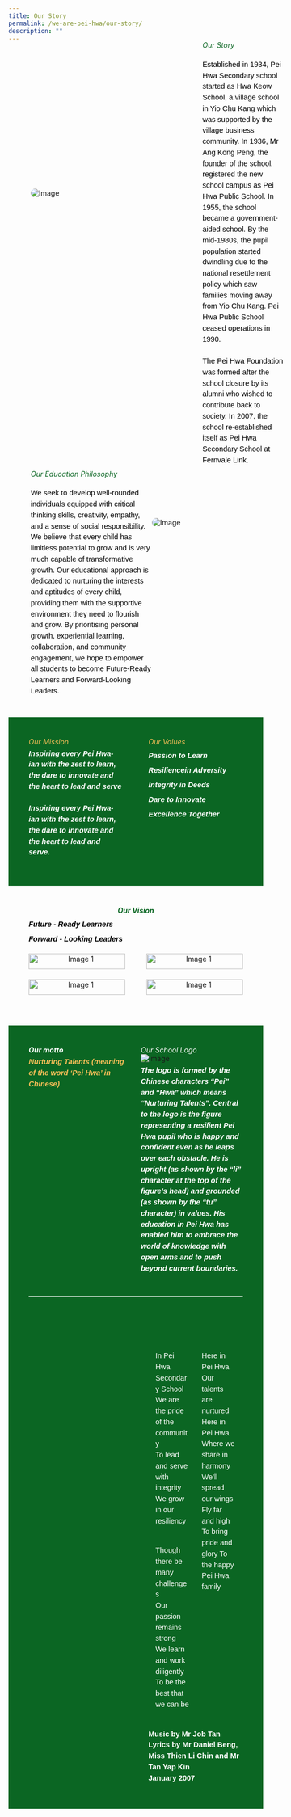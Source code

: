 ```yaml
---
title: Our Story
permalink: /we-are-pei-hwa/our-story/
description: ""
---
```

<div style="margin-top:30px; width:100%; padding: 40px; display: flex; align-items: center;" class="box">&nbsp;
<div style="position: relative; width: 300px; height: 300px; margin-right:40px;" class="container"> 
	<img class="image" alt="Image" style="max-width: 250px; margin-right: 40px;border-radius: 10px" src="https://raw.githubusercontent.com/isomerpages/moe-peihwasec/staging/images/We%20Are%20Pei%20Hwa/peihwa01.png">&nbsp;
	</div>
<div style="flex: 1;" class="content">&nbsp;
<h6 style="margin-top:-90px;color:#0B6623;">Our Story</h6>&nbsp;
<p style="margin: -30px 0;font-size:14.5px; line-height:1.5;font-family:sans-serif;color:black;">Established in 1934, Pei Hwa Secondary school started as Hwa Keow School, a village school in Yio Chu Kang which was supported by the village business community. In 1936, Mr Ang Kong Peng, the founder of the school, registered the new school campus as Pei Hwa Public School. In 1955, the school became a government-aided school. By the mid-1980s, the pupil population started dwindling due to the national resettlement policy which saw families moving away from Yio Chu Kang. Pei Hwa Public School ceased operations in 1990. <br><br>
The Pei Hwa Foundation was formed after the school closure by its alumni who wished to contribute back to society. In 2007, the school re-established itself as Pei Hwa Secondary School at Fernvale Link.</p>
</div>
</div>

<div style="margin-top:30px; width:100%; padding: 40px; display: flex; align-items: center;" class="box">&nbsp;
<div style="flex: 1;" class="content">&nbsp;
<h6 style="margin-top:-90px;color:#0B6623;">Our Education Philosophy</h6>&nbsp;
<p style="margin: -30px 0;font-size:14.5px; line-height:1.5;font-family:sans-serif;color:black;">We seek to develop well-rounded individuals equipped with critical thinking skills, creativity, empathy, and a sense of social responsibility. We believe that every child has limitless potential to grow and is very much capable of transformative growth. Our educational approach is dedicated to nurturing the interests and aptitudes of every child, providing them with the supportive environment they need to flourish and grow. By prioritising personal growth, experiential learning, collaboration, and community engagement, we hope to empower all students to become Future-Ready Learners and Forward-Looking Leaders.</p>
</div>
<div style="position: relative; width: 300px; height: 300px; margin-right:-40px;" class="container"> 
	<img class="image" alt="Image" style="max-width: 250px; margin-right: 30px;border-radius: 10px" src="https://raw.githubusercontent.com/isomerpages/moe-peihwasec/staging/images/We%20Are%20Pei%20Hwa/peihwa02.png">&nbsp;
	</div>
</div>

<div style="margin-top:30px;padding:40px;display: flex; flex: 1; gap: 50px;background-color:#0B6623;" class="container"> 
	<div style="flex: 1;" class="column"> 
		<h6 style="margin: 0;color:#F8BF58;">Our Mission</h6> 
		<p style="font-size:14.5px; line-height:1.5 ;margin-top:5px; font-family:sans-serif;font-style: italic;font-weight: bold;color: white;">Inspiring every Pei Hwa-ian with the zest to learn, the dare to innovate and the heart to lead and serve<br><br>
Inspiring every Pei Hwa-ian with the zest to learn, the dare to innovate and the heart to lead and serve.
</p> 
	</div>
		<div style="flex: 1;" class="column"> 
		<h6 style="margin: 0;color:#F8BF58;">Our Values</h6> 
		<p style="font-size:14.5px; line-height:1.5 ;margin-top:5px; font-family:sans-serif;font-style: italic;font-weight: bold;color:white;"><strong style="font-size:14.5px; line-height:2;margin-top:15px; font-family:sans-serif;color:white;">Passion </strong> to Learn 
<br><strong style="font-size:14.5px; line-height:2;margin-top:15px; font-family:sans-serif;color:white;">Resilience</strong>in Adversity
<br><strong style="font-size:14.5px; line-height:2;margin-top:15px; font-family:sans-serif;color:white;">Integrity </strong>in Deeds <br>
<strong style="font-size:14.5px; line-height:2;margin-top:15px; font-family:sans-serif;color:white;">Dare </strong>to Innovate
<br><strong style="font-size:14.5px; line-height:2;margin-top:15px; font-family:sans-serif;color:white;">Excellence </strong>Together
	</p></div> 
</div>

<div style="padding:40px;" class="container"> 
		<h6 style="font-weight: bold;margin: 0;color:#0B6623;text-align:center;">Our Vision</h6> 
		<p style="font-size:14.5px; line-height:1.5 ;margin-top:5px; font-family:sans-serif;font-style: italic;font-weight: bold;color:black;"><strong style="font-size:14.5px; line-height:2;margin-top:15px; font-family:sans-serif;color:black;">F</strong>uture - <strong style="font-size:14.5px; line-height:2;margin-top:15px; font-family: font-family:sans-serif;color:black;">R</strong>eady&nbsp;<strong style="font-size:14.5px; line-height:2;margin-top:15px; font-family:sans-serif;color:black;">L</strong>earners <br>
<strong style="font-size:14.5px; line-height:2;margin-top:15px; font-family:sans-serif;color:black;">F</strong>orward - <strong style="font-size:14.5px; line-height:2;margin-top:15px; font-family:sans-serif;color:black;">L</strong>ooking <strong style="font-size:14.5px; line-height:2;margin-top:15px; font-family:sans-serif;color:black;">L</strong>eaders</p> 
<div style="display: flex; flex-wrap: wrap; justify-content: space-between; max-width: 800px; margin: 0 auto;" class="image-container">
	<div style="width: 45%; margin-bottom: 20px; box-sizing: border-box; text-align: center;" class="image-box">
    <img style="width: 100%; margin-bottom: 10px;" alt="Image 1" src="https://raw.githubusercontent.com/isomerpages/moe-peihwasec/staging/images/We%20Are%20Pei%20Hwa/vision01.png">
  </div>
	<div style="width: 45%; margin-bottom: 20px; box-sizing: border-box; text-align: center;" class="image-box">
    <img style="width: 100%; margin-bottom: 10px;" alt="Image 1" src="https://raw.githubusercontent.com/isomerpages/moe-peihwasec/staging/images/We%20Are%20Pei%20Hwa/vision02.png">
  </div>
	<div style="width: 45%; margin-bottom: 20px; box-sizing: border-box; text-align: center;" class="image-box">
    <img style="width: 100%; margin-bottom: 10px;" alt="Image 1" src="https://raw.githubusercontent.com/isomerpages/moe-peihwasec/staging/images/We%20Are%20Pei%20Hwa/vision03.png">
  </div>
	<div style="width: 45%; margin-bottom: 20px; box-sizing: border-box; text-align: center;" class="image-box">
    <img style="width: 100%; margin-bottom: 10px;" alt="Image 1" src="https://raw.githubusercontent.com/isomerpages/moe-peihwasec/staging/images/We%20Are%20Pei%20Hwa/vision-04.png">
  </div>
</div>
		
</div>

<div style="background-color:#0B6623; padding:40px;">
<div style="display: flex; flex: 1; gap: 20px;" class="container"> 
	<div style="flex: 1;" class="column"> 
		<h6 style="font-weight: bold;margin: 0;color:white">Our motto</h6> 
		<p style="font-size:14.5px; line-height:1.5 ;margin-top:5px; font-family:sans-serif;font-style: italic;font-weight: bold;color:#F8BF58;">Nurturing Talents (meaning of the word ‘Pei Hwa’ in Chinese)</p> 
	</div>
		<div style="flex: 1;" class="column"> 
		<h6 style="margin: 0;color:white">Our School Logo</h6> 
<img class="image" alt="Image" style="max-width: 50%" src="https://raw.githubusercontent.com/isomerpages/moe-peihwasec/staging/images/We%20Are%20Pei%20Hwa/school%20logo%20.png">
		<p style="font-size:14.5px; line-height:1.5 ;margin-top:5px; font-family:sans-serif;font-style: italic;font-weight: bold;color:white;">The logo is formed by the Chinese characters “Pei” and “Hwa” which means “Nurturing Talents”. Central to the logo is the figure representing a resilient Pei Hwa pupil who is happy and confident even as he leaps over each obstacle. He is upright (as shown by the “li” character at the top of the figure’s head) and grounded (as shown by the “tu” character) in values. His education in Pei Hwa has enabled him to embrace the world of knowledge with open arms and to push beyond current boundaries.</p> 
	</div>
</div>
	
<div style="border-top: 1px solid white ; width: 100%;margin-top:30px;" class="line"></div>

<div style="margin-top:60px;display: flex; flex: 1; gap: 50px;" class="container"> 
	<div style="flex: 1;margin-top:170px;" class="column"> 
<div style="position: relative;width: 80%;height: 0px;" class="container">&nbsp;
<img alt="Image 1" style="position: absolute;bottom: 0;left: 0;" src="https://raw.githubusercontent.com/isomerpages/moe-peihwasec/staging/images/We%20Are%20Pei%20Hwa/school.png">&nbsp;

</div>

</div>
		<div style="flex: 1;" class="column"> 
<h6 style="margin-top:-30px;font-weight: bold;color:white;">Our School Song</h6>

<div style="display: flex;" class="two-column">&nbsp;

<div style="flex: 1; padding: 0 10px;" class="column">&nbsp;

<p style="margin: 10px 0;font-size:14.5px; line-height:1.5;font-family:sans-serif;color:white;">In Pei Hwa Secondary School<br>We are the pride of the community<br>To lead and serve with integrity<br>We grow in our resiliency</p>&nbsp;

<p style="margin: 10px 0;font-size:14.5px; line-height:1.5;font-family:sans-serif;color:white;">Though there be many challenges<br>Our passion remains strong<br>We learn and work diligently<br>To be the best that we can be</p>&nbsp;

</div>&nbsp;

<div style="flex: 1; padding: 0 10px;" class="column">&nbsp;

<p style="margin: 10px 0;font-size:14.5px; line-height:1.5;font-family:sans-serif;color:white;">Here in Pei Hwa  
Our talents are nurtured  
Here in Pei Hwa  
Where we share in harmony  
We’ll spread our wings  
Fly far and high  
To bring pride and glory  
To the happy Pei Hwa family</p>&nbsp;
</div>&nbsp;
</div>
<p style="margin: 10px 0;font-size:14.5px; line-height:1.5;font-family:sans-serif;color:white;"><strong style="font-family:sans-serif;color:white;">Music by Mr Job Tan<br>
Lyrics by Mr Daniel Beng, Miss Thien Li Chin and Mr Tan Yap Kin<br>  
	January 2007</strong></p>
	</div> 
</div>
	
</div>